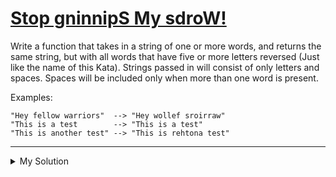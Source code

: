 # [Stop gninnipS My sdroW!](https://www.codewars.com/kata/5264d2b162488dc400000001)

Write a function that takes in a string of one or more words, and returns the same string, but with all words that have five or more letters reversed (Just like the name of this Kata). Strings passed in will consist of only letters and spaces. Spaces will be included only when more than one word is present.

Examples:

```
"Hey fellow warriors"  --> "Hey wollef sroirraw"
"This is a test        --> "This is a test"
"This is another test" --> "This is rehtona test"
```

---

<details><summary>My Solution</summary>

```js
function spinWords(string) {
  return string
    .split(' ')
    .map(word => {
      if (word.length >= 5) {
        return word.split('').reverse().join('')
      }

      return word
    })
    .join(' ')
}
```

</details>
